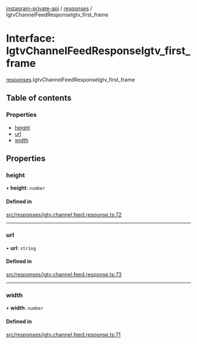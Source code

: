 [instagram-private-api](../../README.md) / [responses](../../modules/responses.md) / IgtvChannelFeedResponseIgtv_first_frame

# Interface: IgtvChannelFeedResponseIgtv\_first\_frame

[responses](../../modules/responses.md).IgtvChannelFeedResponseIgtv_first_frame

## Table of contents

### Properties

- [height](IgtvChannelFeedResponseIgtv_first_frame.md#height)
- [url](IgtvChannelFeedResponseIgtv_first_frame.md#url)
- [width](IgtvChannelFeedResponseIgtv_first_frame.md#width)

## Properties

### height

• **height**: `number`

#### Defined in

[src/responses/igtv.channel.feed.response.ts:72](https://github.com/Nerixyz/instagram-private-api/blob/4971f34/src/responses/igtv.channel.feed.response.ts#L72)

___

### url

• **url**: `string`

#### Defined in

[src/responses/igtv.channel.feed.response.ts:73](https://github.com/Nerixyz/instagram-private-api/blob/4971f34/src/responses/igtv.channel.feed.response.ts#L73)

___

### width

• **width**: `number`

#### Defined in

[src/responses/igtv.channel.feed.response.ts:71](https://github.com/Nerixyz/instagram-private-api/blob/4971f34/src/responses/igtv.channel.feed.response.ts#L71)
